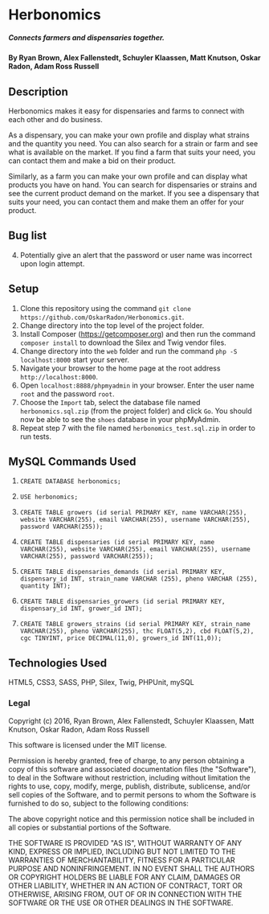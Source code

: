 # Herbonomics
##### Connects farmers and dispensaries together.

#### By Ryan Brown, Alex Fallenstedt, Schuyler Klaassen, Matt Knutson, Oskar Radon, Adam Ross Russell

## Description

Herbonomics makes it easy for dispensaries and farms to connect with each other and do business.  

As a dispensary, you can make your own profile and display what strains and the quantity you need.  You can also search for a strain or farm and see what is available on the market.  If you find a farm that suits your need, you can contact them and make a bid on their product.

Similarly, as a farm you can make your own profile and can display what products you have on hand.  You can search for dispensaries or strains and see the current product demand on the market.  If you see a dispensary that suits your need, you can contact them and make them an offer for your product.

## Bug list



4. Potentially give an alert that the password or user name was incorrect upon login attempt.





## Setup

1. Clone this repository using the command `git clone https://github.com/OskarRadon/Herbonomics.git`.
2. Change directory into the top level of the project folder.
3. Install Composer (https://getcomposer.org) and then run the command `composer install` to download the Silex and Twig vendor files.
4. Change directory into the `web` folder and run the command `php -S localhost:8000` start your server.
5. Navigate your browser to the home page at the root address  `http://localhost:8000`.
6. Open `localhost:8888/phpmyadmin` in your browser. Enter the user name `root` and the password `root`.
7. Choose the `Import` tab, select the database file named `herbonomics.sql.zip` (from the project folder) and click `Go`. You should now be able to see the `shoes` database in your phpMyAdmin.
8. Repeat step 7 with the file named `herbonomics_test.sql.zip` in order to run tests.

## MySQL Commands Used

1. `CREATE DATABASE herbonomics;`

2. `USE herbonomics;`

3. `CREATE TABLE growers (id serial PRIMARY KEY, name VARCHAR(255), website VARCHAR(255), email VARCHAR(255), username VARCHAR(255), password VARCHAR(255));`

4. `CREATE TABLE dispensaries (id serial PRIMARY KEY, name VARCHAR(255), website VARCHAR(255), email VARCHAR(255), username VARCHAR(255), password VARCHAR(255));`

5. `CREATE TABLE dispensaries_demands (id serial PRIMARY KEY, dispensary_id INT, strain_name VARCHAR (255), pheno VARCHAR (255), quantity INT);`

6. `CREATE TABLE dispensaries_growers (id serial PRIMARY KEY, dispensary_id INT, grower_id INT);`

7. `CREATE TABLE growers_strains (id serial PRIMARY KEY, strain_name VARCHAR(255), pheno VARCHAR(255), thc FLOAT(5,2), cbd FLOAT(5,2), cgc TINYINT, price DECIMAL(11,0), growers_id INT(11,0));`

## Technologies Used

HTML5, CSS3, SASS, PHP, Silex, Twig, PHPUnit, mySQL

### Legal

Copyright (c) 2016, Ryan Brown, Alex Fallenstedt, Schuyler Klaassen, Matt Knutson, Oskar Radon, Adam Ross Russell

This software is licensed under the MIT license.

Permission is hereby granted, free of charge, to any person obtaining a copy of this software and associated documentation files (the "Software"), to deal in the Software without restriction, including without limitation the rights to use, copy, modify, merge, publish, distribute, sublicense, and/or sell copies of the Software, and to permit persons to whom the Software is furnished to do so, subject to the following conditions:

The above copyright notice and this permission notice shall be included in all copies or substantial portions of the Software.

THE SOFTWARE IS PROVIDED "AS IS", WITHOUT WARRANTY OF ANY KIND, EXPRESS OR IMPLIED, INCLUDING BUT NOT LIMITED TO THE WARRANTIES OF MERCHANTABILITY, FITNESS FOR A PARTICULAR PURPOSE AND NONINFRINGEMENT. IN NO EVENT SHALL THE AUTHORS OR COPYRIGHT HOLDERS BE LIABLE FOR ANY CLAIM, DAMAGES OR OTHER LIABILITY, WHETHER IN AN ACTION OF CONTRACT, TORT OR OTHERWISE, ARISING FROM, OUT OF OR IN CONNECTION WITH THE SOFTWARE OR THE USE OR OTHER DEALINGS IN THE SOFTWARE.
